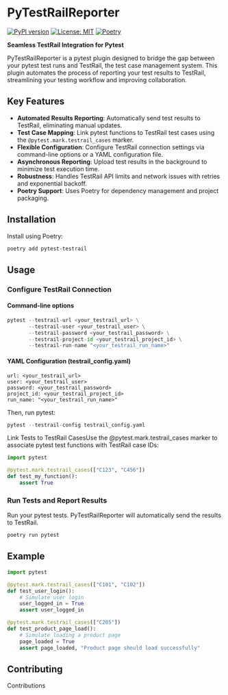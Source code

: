 # PyTestRailReporter

[![PyPI version](about:sanitized)](https://badge.fury.io/py/pytest-testrail)
[![License: MIT](about:sanitized)](https://opensource.org/licenses/MIT)
[![Poetry](about:sanitized)](https://python-poetry.org/)

**Seamless TestRail Integration for Pytest**

PyTestRailReporter is a pytest plugin designed to bridge the gap between your pytest test runs and TestRail, the test case management system. This plugin automates the process of reporting your test results to TestRail, streamlining your testing workflow and improving collaboration.

## Key Features

  * **Automated Results Reporting**: Automatically send test results to TestRail, eliminating manual updates.
  * **Test Case Mapping**: Link pytest functions to TestRail test cases using the `@pytest.mark.testrail_cases` marker.
  * **Flexible Configuration**: Configure TestRail connection settings via command-line options or a YAML configuration file.
  * **Asynchronous Reporting**: Upload test results in the background to minimize test execution time.
  * **Robustness**: Handles TestRail API limits and network issues with retries and exponential backoff.
  * **Poetry Support**: Uses Poetry for dependency management and project packaging.

## Installation

Install using Poetry:

```bash
poetry add pytest-testrail
```

## Usage

### Configure TestRail Connection

#### Command-line options

```python
pytest --testrail-url <your_testrail_url> \
       --testrail-user <your_testrail_user> \
       --testrail-password <your_testrail_password> \
       --testrail-project-id <your_testrail_project_id> \
       --testrail-run-name "<your_testrail_run_name>"
```

#### YAML Configuration (testrail_config.yaml)
```
url: <your_testrail_url>
user: <your_testrail_user>
password: <your_testrail_password>
project_id: <your_testrail_project_id>
run_name: "<your_testrail_run_name>"
```

Then, run pytest:
```python
pytest --testrail-config testrail_config.yaml
```

Link Tests to TestRail CasesUse the @pytest.mark.testrail_cases marker to associate pytest test functions with TestRail case IDs:

```python
import pytest

@pytest.mark.testrail_cases(["C123", "C456"])
def test_my_function():
    assert True
```

### Run Tests and Report Results
Run your pytest tests.  PyTestRailReporter will automatically send the results to TestRail.
```python
poetry run pytest
```

## Example

```python
import pytest

@pytest.mark.testrail_cases(["C101", "C102"])
def test_user_login():
    # Simulate user login
    user_logged_in = True
    assert user_logged_in

@pytest.mark.testrail_cases(["C205"])
def test_product_page_load():
    # Simulate loading a product page
    page_loaded = True
    assert page_loaded, "Product page should load successfully"

```

## Contributing

Contributions